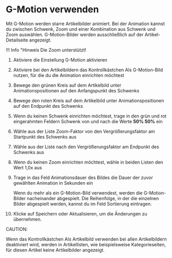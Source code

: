 # G-Motion verwenden 

Mit G-Motion werden starre Artikelbilder animiert. Bei der Animation kannst du zwischen Schwenk, Zoom und einer Kombination aus Schwenk und Zoom auswählen. G-Motion-Bilder werden ausschließlich auf der Artikel-Detailseite angezeigt.

!!! Info "Hinweis
	 Die Zoom unterstützt!

1.  Aktiviere die Einstellung G-Motion aktivieren
2.  Aktiviere bei den Artikelbildern das Kontrollkästchen Als G-Motion-Bild nutzen, für die du die Animation einrichten möchtest
3.  Bewege den grünen Kreis auf dem Artikelbild unter Animationspositionen auf den Anfangspunkt des Schwenks
4.  Bewege den roten Kreis auf dem Artikelbild unter Animationspositionen auf den Endpunkt des Schwenks
5.  Wenn du keinen Schwenk einrichten möchtest, trage in den grün und rot eingerahmten Feldern Schwenk von und nach die Werte **50% 50%** ein
6.  Wähle aus der Liste Zoom-Faktor von den Vergrößerungsfaktor am Startpunkt des Schwenks aus
7.  Wähle aus der Liste nach den Vergrößerungsfaktor am Endpunkt des Schwenks aus
8.  Wenn du keinen Zoom einrichten möchtest, wähle in beiden Listen den Wert 1,0x aus
9.  Trage in das Feld Animationsdauer des Bildes die Dauer der zuvor gewählten Animation in Sekunden ein

    Wenn du mehr als ein G-Motion-Bild verwendest, werden die G-Motion-Bilder nacheinander abgespielt. Die Reihenfolge, in der die einzelnen Bilder abgespielt werden, kannst du im Feld Sortierung eintragen.

10. Klicke auf Speichern oder Aktualisieren, um die Änderungen zu übernehmen.

CAUTION:

Wenn das Kontrollkästchen Als Artikelbild verwenden bei allen Artikelbildern deaktiviert wird, werden in Artikellisten, wie beispielsweise Kategorieseiten, für diesen Artikel keine Artikelbilder angezeigt.




